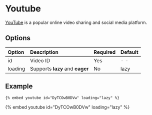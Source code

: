 # Youtube

[YouTube](https://www.youtube.com) is a popular online video sharing and social media platform.

## Options

| Option  | Description                     | Required | Default |
| :------ | :------------------------------ | :------- | :------ |
| id      | Video ID                        | Yes      | - -     |
| loading | Supports **lazy** and **eager** | No       | lazy    |

## Example

<!-- embed ignore begin -->

```text
{% embed youtube id="DyTCOwB0DVw" loading="lazy" %}
```

<!-- embed ignore end -->

{% embed youtube id="DyTCOwB0DVw" loading="lazy" %}
